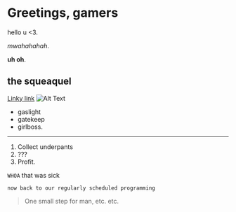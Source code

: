 # Greetings, gamers
hello u <3.    

*mwahahahah*.   

**uh oh**.   

## the squeaquel
[Linky link](https://www.livemint.com/news/world/queen-elizabeth-died-of-broken-heart-royal-expert-decodes-double-rainbow-11664166452068.html)
![Alt Text](https://c.tenor.com/Er8PJ8x8o3MAAAAC/crab-rave.gif)

- gaslight 
- gatekeep
- girlboss.    


---
1. Collect underpants 
2. ???
3. Profit.     

`WHOA` that was sick
```
now back to our regularly scheduled programming
```
> One small step for man, etc. etc. 

